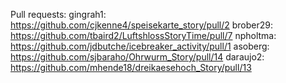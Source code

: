 Pull requests:
gingrah1: https://github.com/cjkenne4/speisekarte_story/pull/2
brober29: https://github.com/tbaird2/LuftshlossStoryTime/pull/7
npholtma: https://github.com/jdbutche/icebreaker_activity/pull/1
asoberg:  https://github.com/sjbaraho/Ohrwurm_Story/pull/14
daraujo2: https://github.com/mhende18/dreikaesehoch_Story/pull/13
